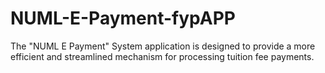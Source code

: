 # NUML-E-Payment-fypAPP
The "NUML E Payment" System application is designed to provide a more efficient and streamlined mechanism for processing tuition fee payments.

